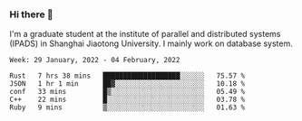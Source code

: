 ### Hi there 👋

I'm a graduate student at the institute of parallel and distributed systems (IPADS) in Shanghai Jiaotong University. I mainly work on database system.

<!--START_SECTION:waka-->
```text
Week: 29 January, 2022 - 04 February, 2022

Rust   7 hrs 38 mins   ███████████████████░░░░░░   75.57 % 
JSON   1 hr 1 min      ██▓░░░░░░░░░░░░░░░░░░░░░░   10.18 % 
conf   33 mins         █▒░░░░░░░░░░░░░░░░░░░░░░░   05.49 % 
C++    22 mins         █░░░░░░░░░░░░░░░░░░░░░░░░   03.78 % 
Ruby   9 mins          ▒░░░░░░░░░░░░░░░░░░░░░░░░   01.63 % 
```
<!--END_SECTION:waka-->

<!--
**yqmmm/yqmmm** is a ✨ _special_ ✨ repository because its `README.md` (this file) appears on your GitHub profile.

Here are some ideas to get you started:

- 🔭 I’m currently working on ...
- 🌱 I’m currently learning ...
- 👯 I’m looking to collaborate on ...
- 🤔 I’m looking for help with ...
- 💬 Ask me about ...
- 📫 How to reach me: ...
- 😄 Pronouns: ...
- ⚡ Fun fact: ...
-->

